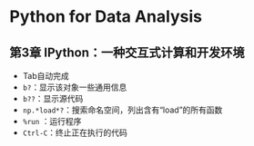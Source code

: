 # Python for Data Analysis

## 第3章 IPython：一种交互式计算和开发环境

- Tab自动完成
- `b?`：显示该对象一些通用信息
- `b??`：显示源代码
- `np.*load*?`：搜索命名空间，列出含有“load”的所有函数
- `%run` ：运行程序
- `Ctrl-C`：终止正在执行的代码
